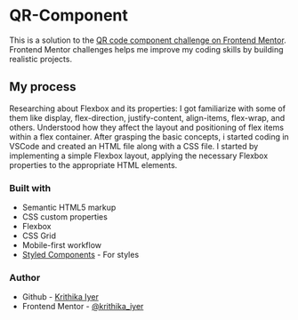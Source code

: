 # QR-Component
This is a solution to the [QR code component challenge on Frontend Mentor](https://www.frontendmentor.io/challenges/qr-code-component-iux_sIO_H). 
Frontend Mentor challenges helps me improve my coding skills by building realistic projects. 

## My process
Researching about Flexbox and its properties: I got familiarize with some of them like display, flex-direction, justify-content, align-items, flex-wrap, and others. Understood how they affect the layout and positioning of flex items within a flex container.
After grasping the basic concepts, i started coding in VSCode and created an HTML file along with a CSS file. I started by implementing a simple Flexbox layout, applying the necessary Flexbox properties to the appropriate HTML elements.

### Built with
- Semantic HTML5 markup
- CSS custom properties
- Flexbox
- CSS Grid
- Mobile-first workflow
- [Styled Components](https://styled-components.com/) - For styles

### Author
- Github - [Krithika Iyer](https://github.com/krithika1707)
- Frontend Mentor - [@krithika_iyer](https://www.frontendmentor.io/profile/krithika1707)
